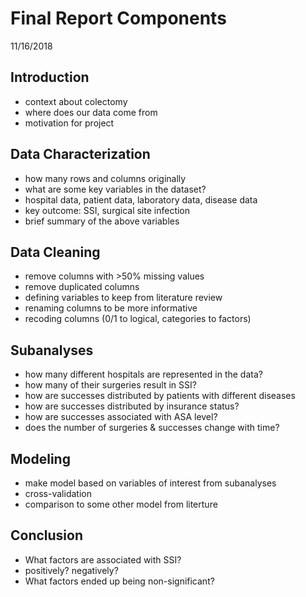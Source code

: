 Final Report Components
================
11/16/2018

Introduction
------------

-   context about colectomy
-   where does our data come from
-   motivation for project

Data Characterization
---------------------

-   how many rows and columns originally
-   what are some key variables in the dataset?
-   hospital data, patient data, laboratory data, disease data
-   key outcome: SSI, surgical site infection
-   brief summary of the above variables

Data Cleaning
-------------

-   remove columns with &gt;50% missing values
-   remove duplicated columns
-   defining variables to keep from literature review
-   renaming columns to be more informative
-   recoding columns (0/1 to logical, categories to factors)

Subanalyses
-----------

-   how many different hospitals are represented in the data?
-   how many of their surgeries result in SSI?
-   how are successes distributed by patients with different diseases
-   how are successes distributed by insurance status?
-   how are successes associated with ASA level?
-   does the number of surgeries & successes change with time?

Modeling
--------

-   make model based on variables of interest from subanalyses
-   cross-validation
-   comparison to some other model from literture

Conclusion
----------

-   What factors are associated with SSI?
-   positively? negatively?
-   What factors ended up being non-significant?
